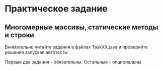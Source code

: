 # Практическое задание

## Многомерные массивы, статические методы и строки

Внимательно читайте задания в файлах TaskXX.java и проверяйте решения запуская автотесты

Первые два задания - обязательны. Остальные - опциональны